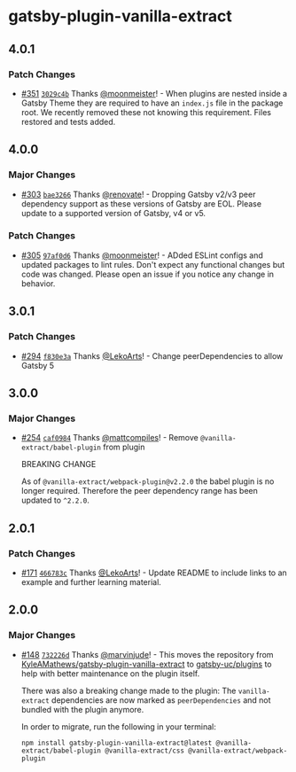 # gatsby-plugin-vanilla-extract

## 4.0.1

### Patch Changes

- [#351](https://github.com/gatsby-uc/plugins/pull/351) [`3029c4b`](https://github.com/gatsby-uc/plugins/commit/3029c4bd65bbc5bc5203c19bd93c392934518136) Thanks [@moonmeister](https://github.com/moonmeister)! - When plugins are nested inside a Gatsby Theme they are required to have an `index.js` file in the package root. We recently removed these not knowing this requirement. Files restored and tests added.

## 4.0.0

### Major Changes

- [#303](https://github.com/gatsby-uc/plugins/pull/303) [`bae3266`](https://github.com/gatsby-uc/plugins/commit/bae326612720b00116aea0928fc84a01a328fbb7) Thanks [@renovate](https://github.com/apps/renovate)! - Dropping Gatsby v2/v3 peer dependency support as these versions of Gatsby are EOL. Please update to a supported version of Gatsby, v4 or v5.

### Patch Changes

- [#305](https://github.com/gatsby-uc/plugins/pull/305) [`97af0d6`](https://github.com/gatsby-uc/plugins/commit/97af0d667d8f6e5265773f9cdb8eb0a184b9a6fa) Thanks [@moonmeister](https://github.com/moonmeister)! - ADded ESLint configs and updated packages to lint rules. Don't expect any functional changes but code was changed. Please open an issue if you notice any change in behavior.

## 3.0.1

### Patch Changes

- [#294](https://github.com/gatsby-uc/plugins/pull/294) [`f830e3a`](https://github.com/gatsby-uc/plugins/commit/f830e3ab2cf9dc4b6daf474ed717cd02179fd556) Thanks [@LekoArts](https://github.com/LekoArts)! - Change peerDependencies to allow Gatsby 5

## 3.0.0

### Major Changes

- [#254](https://github.com/gatsby-uc/plugins/pull/254) [`caf0984`](https://github.com/gatsby-uc/plugins/commit/caf0984985b1c27598ff897bc275bdd5edc959f5) Thanks [@mattcompiles](https://github.com/mattcompiles)! - Remove `@vanilla-extract/babel-plugin` from plugin

  BREAKING CHANGE

  As of `@vanilla-extract/webpack-plugin@v2.2.0` the babel plugin is no longer required. Therefore the peer dependency range has been updated to `^2.2.0`.

## 2.0.1

### Patch Changes

- [#171](https://github.com/gatsby-uc/plugins/pull/171) [`466783c`](https://github.com/gatsby-uc/plugins/commit/466783cd5c0ae112b7ff5aaedbad987cc3896fdf) Thanks [@LekoArts](https://github.com/LekoArts)! - Update README to include links to an example and further learning material.

## 2.0.0

### Major Changes

- [#148](https://github.com/gatsby-uc/plugins/pull/148) [`732226d`](https://github.com/gatsby-uc/plugins/commit/732226d3947f27d7d53065fb6a3c1e1d8376fe53) Thanks [@marvinjude](https://github.com/marvinjude)! - This moves the repository from [KyleAMathews/gatsby-plugin-vanilla-extract](https://github.com/KyleAMathews/gatsby-plugin-vanilla-extract) to [gatsby-uc/plugins](https://github.com/gatsby-uc/plugins) to help with better maintenance on the plugin itself.

  There was also a breaking change made to the plugin: The `vanilla-extract` dependencies are now marked as `peerDependencies` and not bundled with the plugin anymore.

  In order to migrate, run the following in your terminal:

  ```shell
  npm install gatsby-plugin-vanilla-extract@latest @vanilla-extract/babel-plugin @vanilla-extract/css @vanilla-extract/webpack-plugin
  ```
